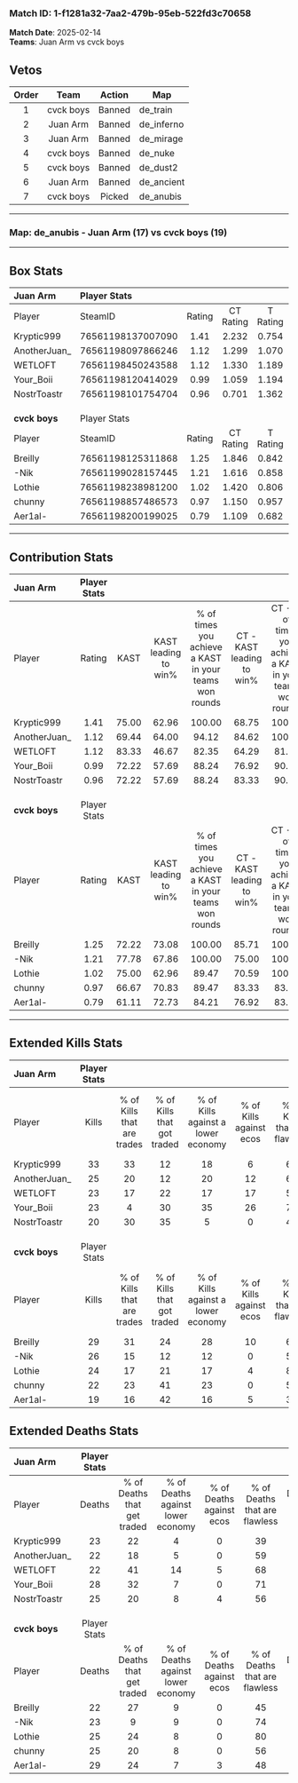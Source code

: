 ### Match ID: 1-f1281a32-7aa2-479b-95eb-522fd3c70658  
**Match Date**: 2025-02-14  
**Teams**: Juan Arm vs cvck boys  

## Vetos  

| Order | Team | Action | Map |
| :---: | :--: | :----: | --- |
| 1 | cvck boys | Banned | de_train |
| 2 | Juan Arm | Banned | de_inferno |
| 3 | Juan Arm | Banned | de_mirage |
| 4 | cvck boys | Banned | de_nuke |
| 5 | cvck boys | Banned | de_dust2 |
| 6 | Juan Arm | Banned | de_ancient |
| 7 | cvck boys | Picked | de_anubis |

---  

### **Map**: de_anubis - Juan Arm (17) vs cvck boys (19)  
---  

## Box Stats  

| **Juan Arm**  | Player Stats      |        |           |          |       |      |       |         |        |      |     |
| :- | :- | :-: | :-: | :-: | :-: | :-: | :-: | :-: | :-: | :-: | :-: |
| Player        | SteamID           | Rating | CT Rating | T Rating | KAST  | ADR  | Kills | Assists | Deaths | K/D  | HS% |
| Kryptic999    | 76561198137007090 |  1.41  |   2.232   |  0.754   | 75.00 | 98.6 |  33   |   13    |   23   | 1.43 | 60  |
| AnotherJuan_  | 76561198097866246 |  1.12  |   1.299   |  1.070   | 69.44 | 77.8 |  25   |   12    |   22   | 1.14 | 40  |
| WETLOFT       | 76561198450243588 |  1.12  |   1.330   |  1.189   | 83.33 | 61.0 |  23   |   12    |   22   | 1.05 | 39  |
| Your_Boii     | 76561198120414029 |  0.99  |   1.059   |  1.194   | 72.22 | 73.3 |  23   |   11    |   28   | 0.82 | 34  |
| NostrToastr   | 76561198101754704 |  0.96  |   0.701   |  1.362   | 72.22 | 73.6 |  20   |    8    |   25   | 0.80 | 55  |
|               |                   |        |           |          |       |      |       |         |        |      |     |
|               |                   |        |           |          |       |      |       |         |        |      |     |
|               |                   |        |           |          |       |      |       |         |        |      |     |
| **cvck boys** | Player Stats      |        |           |          |       |      |       |         |        |      |     |
| Player        | SteamID           | Rating | CT Rating | T Rating | KAST  | ADR  | Kills | Assists | Deaths | K/D  | HS% |
| Breilly       | 76561198125311868 |  1.25  |   1.846   |  0.842   | 72.22 | 85.5 |  29   |    8    |   22   | 1.32 | 34  |
| -Nik          | 76561199028157445 |  1.21  |   1.616   |  0.858   | 77.78 | 81.7 |  26   |   12    |   23   | 1.13 | 23  |
| Lothie        | 76561198238981200 |  1.02  |   1.420   |  0.806   | 75.00 | 60.7 |  24   |    4    |   25   | 0.96 | 33  |
| chunny        | 76561198857486573 |  0.97  |   1.150   |  0.957   | 66.67 | 73.1 |  22   |   11    |   25   | 0.88 | 59  |
| Aer1al-       | 76561198200199025 |  0.79  |   1.109   |  0.682   | 61.11 | 69.7 |  19   |   12    |   29   | 0.66 | 52  |
---  

## Contribution Stats  

| **Juan Arm**  | Player Stats |       |                      |                                                        |                           |                                                             |                          |                                                            |
| :- | :-: | :-: | :-: | :-: | :-: | :-: | :-: | :-: |
| Player        |    Rating    | KAST  | KAST leading to win% | % of times you achieve a KAST in your teams won rounds | CT - KAST leading to win% | CT - % of times you achieve a KAST in your teams won rounds | T - KAST leading to win% | T - % of times you achieve a KAST in your teams won rounds |
| Kryptic999    |     1.41     | 75.00 |        62.96         |                         100.00                         |           68.75           |                           100.00                            |          54.55           |                           100.00                           |
| AnotherJuan_  |     1.12     | 69.44 |        64.00         |                         94.12                          |           84.62           |                           100.00                            |          41.67           |                           83.33                            |
| WETLOFT       |     1.12     | 83.33 |        46.67         |                         82.35                          |           64.29           |                            81.82                            |          31.25           |                           83.33                            |
| Your_Boii     |     0.99     | 72.22 |        57.69         |                         88.24                          |           76.92           |                            90.91                            |          38.46           |                           83.33                            |
| NostrToastr   |     0.96     | 72.22 |        57.69         |                         88.24                          |           83.33           |                            90.91                            |          35.71           |                           83.33                            |
|               |              |       |                      |                                                        |                           |                                                             |                          |                                                            |
|               |              |       |                      |                                                        |                           |                                                             |                          |                                                            |
|               |              |       |                      |                                                        |                           |                                                             |                          |                                                            |
| **cvck boys** | Player Stats |       |                      |                                                        |                           |                                                             |                          |                                                            |
| Player        |    Rating    | KAST  | KAST leading to win% | % of times you achieve a KAST in your teams won rounds | CT - KAST leading to win% | CT - % of times you achieve a KAST in your teams won rounds | T - KAST leading to win% | T - % of times you achieve a KAST in your teams won rounds |
| Breilly       |     1.25     | 72.22 |        73.08         |                         100.00                         |           85.71           |                           100.00                            |          58.33           |                           100.00                           |
| -Nik          |     1.21     | 77.78 |        67.86         |                         100.00                         |           75.00           |                           100.00                            |          58.33           |                           100.00                           |
| Lothie        |     1.02     | 75.00 |        62.96         |                         89.47                          |           70.59           |                           100.00                            |          50.00           |                           71.43                            |
| chunny        |     0.97     | 66.67 |        70.83         |                         89.47                          |           83.33           |                            83.33                            |          58.33           |                           100.00                           |
| Aer1al-       |     0.79     | 61.11 |        72.73         |                         84.21                          |           76.92           |                            83.33                            |          66.67           |                           85.71                            |
---  

## Extended Kills Stats  

| **Juan Arm**  | Player Stats |                            |                            |                                    |                         |                              |                                 |                                       |                    |           |
| :- | :-: | :-: | :-: | :-: | :-: | :-: | :-: | :-: | :-: | :-: |
| Player        |    Kills     | % of Kills that are trades | % of Kills that got traded | % of Kills against a lower economy | % of Kills against ecos | % of Kills that are flawless | % of Kills that are close duels | % of Kills that are assisted by flash | Pistol Round Kills | AWP Kills |
| Kryptic999    |      33      |             33             |             12             |                 18                 |            6            |              64              |                3                |                   9                   |         4          |     0     |
| AnotherJuan_  |      25      |             20             |             12             |                 20                 |           12            |              60              |               12                |                   4                   |         2          |     0     |
| WETLOFT       |      23      |             17             |             22             |                 17                 |           17            |              52              |               22                |                   0                   |         2          |     0     |
| Your_Boii     |      23      |             4              |             30             |                 35                 |           26            |              78              |                9                |                   0                   |         1          |     0     |
| NostrToastr   |      20      |             30             |             35             |                 5                  |            0            |              45              |               10                |                   5                   |         1          |     3     |
|               |              |                            |                            |                                    |                         |                              |                                 |                                       |                    |           |
|               |              |                            |                            |                                    |                         |                              |                                 |                                       |                    |           |
|               |              |                            |                            |                                    |                         |                              |                                 |                                       |                    |           |
| **cvck boys** | Player Stats |                            |                            |                                    |                         |                              |                                 |                                       |                    |           |
| Player        |    Kills     | % of Kills that are trades | % of Kills that got traded | % of Kills against a lower economy | % of Kills against ecos | % of Kills that are flawless | % of Kills that are close duels | % of Kills that are assisted by flash | Pistol Round Kills | AWP Kills |
| Breilly       |      29      |             31             |             24             |                 28                 |           10            |              66              |               10                |                   3                   |         0          |     0     |
| -Nik          |      26      |             15             |             12             |                 12                 |            0            |              50              |               12                |                   8                   |         0          |     0     |
| Lothie        |      24      |             17             |             21             |                 17                 |            4            |              83              |                0                |                   0                   |         2          |    14     |
| chunny        |      22      |             23             |             41             |                 23                 |            0            |              59              |                9                |                   9                   |         1          |     0     |
| Aer1al-       |      19      |             16             |             42             |                 16                 |            5            |              32              |                0                |                   5                   |         1          |     0     |
## Extended Deaths Stats  

| **Juan Arm**  | Player Stats |                             |                                   |                          |                               |                            |                           |               |
| :- | :-: | :-: | :-: | :-: | :-: | :-: | :-: | :-: |
| Player        |    Deaths    | % of Deaths that get traded | % of Deaths against lower economy | % of Deaths against ecos | % of Deaths that are flawless | % of Deaths that are close | % of Deaths while blinded | Deaths to AWP |
| Kryptic999    |      23      |             22              |                 4                 |            0             |              39               |             9              |             4             |       3       |
| AnotherJuan_  |      22      |             18              |                 5                 |            0             |              59               |             5              |             5             |       1       |
| WETLOFT       |      22      |             41              |                14                 |            5             |              68               |             0              |             9             |       3       |
| Your_Boii     |      28      |             32              |                 7                 |            0             |              71               |             7              |             4             |       3       |
| NostrToastr   |      25      |             20              |                 8                 |            4             |              56               |             12             |             4             |       4       |
|               |              |                             |                                   |                          |                               |                            |                           |               |
|               |              |                             |                                   |                          |                               |                            |                           |               |
|               |              |                             |                                   |                          |                               |                            |                           |               |
| **cvck boys** | Player Stats |                             |                                   |                          |                               |                            |                           |               |
| Player        |    Deaths    | % of Deaths that get traded | % of Deaths against lower economy | % of Deaths against ecos | % of Deaths that are flawless | % of Deaths that are close | % of Deaths while blinded | Deaths to AWP |
| Breilly       |      22      |             27              |                 9                 |            0             |              45               |             18             |             9             |       1       |
| -Nik          |      23      |              9              |                 9                 |            0             |              74               |             9              |             9             |       0       |
| Lothie        |      25      |             24              |                 8                 |            0             |              80               |             0              |             0             |       1       |
| chunny        |      25      |             20              |                 8                 |            0             |              56               |             16             |             4             |       1       |
| Aer1al-       |      29      |             24              |                 7                 |            3             |              48               |             10             |             0             |       0       |
